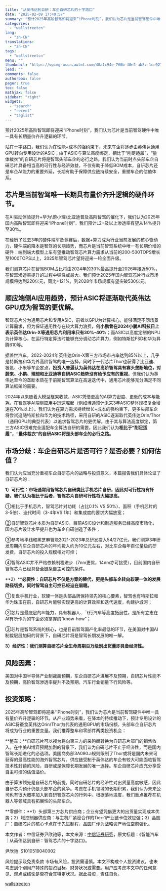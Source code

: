 ```yaml
---
title: "从英伟达到自研：车企自研芯片的十字路口"
date: "2025-02-09 17:40:57"
summary: "预计2025年高阶智驾即将迎来“iPhone时刻”，我们认为芯片是当前智驾硬件中唯一具有长期量价..."
categories:
  - "wallstreetcn"
lang:
  - "zh-CN"
translations:
  - "zh-CN"
tags:
  - "wallstreetcn"
menu: ""
thumbnail: "https://wpimg-wscn.awtmt.com/40a1c94e-760b-40e2-ab8c-1ce9272fce59.jpeg"
lead: ""
comments: false
authorbox: false
pager: true
toc: false
mathjax: false
sidebar: "right"
widgets:
  - "search"
  - "recent"
  - "taglist"
---
```


预计2025年高阶智驾即将迎来“iPhone时刻”，我们认为芯片是当前智驾硬件中唯一具有长期量价齐升逻辑的环节。

站在十字路口，我们认为在性能+成本的强约束下，未来车企将逐步由英伟达通用GPU转向专用设计的ASIC；由于ASIC与算法高度绑定，相比于“削足适履”，“量体裁衣”的自研芯片将是智驾头部车企的必行之路。我们认为当前时点头部车企自研芯片具备相当高的可行性与经济效益，不仅有助于降低BOM成本，自研芯片还是车企AI能力的重要外延，长期有助于保障供应链持续安全，重塑车企的估值体系。

**芯片是当前智驾唯一长期具有量价齐升逻辑的硬件环节。**
-----------------------------

在AI驱动体验提升+华为\蔚小理\比亚迪普及高阶智驾的催化下，我们认为2025年国内高阶智驾即将迎来“iPhone时刻”，我们预计L2+及以上渗透率有望从14%提升至30%。

在经历了过去3年的硬件端军备竞赛后，数据+算力成为行业当前发展的核心驱动力，硬件端的降本是智驾的长期趋势，而芯片是当前智驾系统中唯一有长期价增的硬件：端到端大模型上车有望推动智驾芯片算力需求从当前的200-500TOPS增长至1000TOPS以上，2025年智驾芯片望将迎来一轮全面升级。

我们测算芯片在智驾BOM占比将由2024年的30%最高提升至2026年接近50%，在智驾渗透率提升的过程中弹性或最大。我们预计2025年国内智驾芯片行业市场规模将达到220亿元，同比+121%，到2028年市场规模有望突破530亿元。

**顺应端侧AI应用趋势，预计ASIC将逐渐取代英伟达GPU成为智驾的更优解。**
-----------------------------------------

智驾芯片分为通用芯片和专用ASIC，前者以GPU为计算核心，能够满足不同场景计算需求，但为保证通用性存在较大算力浪费，**何小鹏曾在2024小鹏AI科技日上表示英伟达Orin-X等通用芯片利用率只有30%-40%**；而ASIC以高度定制的NPU为计算核心，在运行特定算法时能够充分调动芯片算力，例如特斯拉FSD和华为昇腾610等。

据盖世汽车，2022-2024年英伟达Orin-X第三方市场市占率达到85%以上，几乎是特斯拉和华为外高阶智驾的唯一选择，同时下一代芯片Thor也获得了比亚迪、极氪、小米等车企定点，**投资人普遍认为英伟达在高阶智驾具有寡头垄断地位，对蔚来、小鹏、理想和比亚迪等自研ASIC趋势没有给予应有的重视**。但我们认为英伟达至今的垄断本质在于前期智驾算法在高速迭代中，通用芯片能够充分满足不同算法框架的需要。

2024年以来随着大模型框架收敛，ASIC凭借更高的AI算力密度、更低的成本与能耗，在智驾等AI端侧应用中迅速崛起（例如博通预计未来3年ASIC整体规模复合增速在70%以上）。我们认为在算力需求持续增长+成本的强约束下，更多头部车企将尝试追随特斯拉和华为的技术路径，采用自研的ASIC逐渐取代英伟达Orin/Thor（通用GPU的典型代表）以追求智驾芯片的更优解。由于其与算法高度绑定，第三方ASIC很难完全适配车企算法自研的需要，因此我们认为**相比于“削足适履”，“量体裁衣”的自研ASIC将是头部车企的必行之路。**

**市场分歧：车企自研芯片是否可行？是否必要？如何估值？**
------------------------------

我们认为应当充分重视车企自研芯片的战略与投资意义，本篇报告我们具体论证了自研芯片的：

**1）可行性：市场通常用智驾芯片自研类比手机芯片自研，因此对可行性持有怀疑，我们认为相比于后者，智驾芯片自研可行性将大幅提高。**

①相比于手机芯片，智驾芯片对功耗（占比0.1% VS 50%）、面积（手机芯片的3-5倍）、迭代时间（3-4年VS 1年）和集成度的要求大幅放宽；

②自研智驾芯片本质为自研ASIC，目前ASIC设计和制造服务已经高度市场化，国内芯片设计水平提升也为车企自研创造了条件；

③参考地平线和黑芝麻智能2021-2023年总研发投入54/27亿元，我们测算3年研发周期内车企自研芯片的年均投入约为10亿元左右，对比车企每年百亿量级的研发费，自研芯片的投入规模相对可控；

④智驾ASIC并不严格依赖制程进步（7nm更优，14nm亦可接受），目前国内自研智驾芯片已经具备全链条自主可控的条件。

**2）****必要性：自研芯片不仅是方案的替代，更是头部车企转向软硬一体的发展路径切换，同时智驾自主可控已经迫在眉睫。**

①复盘手机行业，软硬一体是头部品牌保持领先的核心要素，智驾也有特斯拉和华为珠玉在前，自研芯片能够实现更高的计算效率和迭代速度，构建护城河；

②芯片是最底层的AI能力，具有机器人、飞行汽车等高度拓展性，是所有立志在AI有所作为的车企必须掌握的“know-how”；

③芯片是智驾系统的核心，也是目前智驾国产化率最低的环节，在美国对中国AI制裁层层加码的背景下，自研芯片将是智驾长期发展的唯一解。

**3）经济性：我们测算自研芯片全生命周期百万级别出货量即具备经济性。**

**风险因素：**
---------

美国对中国半导体产业制裁超预期，车企自研芯片进展不及预期，自研芯片性能不及预期，高阶智驾渗透率提升不及预期，汽车行业销量下行风险等。

**投资策略：**
---------

2025年高阶智驾即将迎来“iPhone时刻”，我们认为芯片是当前智驾硬件中唯一具有量价齐升逻辑的环节。从产业趋势来看，在降本的持续推动下，预计专用设计的ASIC将蚕食英伟达Orin/Thor为代表的通用GPU的市场份额，头部车企自研芯片将成为行业的重要变量。我们推荐整车和零部件两类投资机会：

**整车：**自研芯片可以视为将向第三方的采购额转换为自研芯片部门的销售收入。在中美AI博弈预期加剧的背景下，我们认为自研芯片不止于经济性，而是国内智驾长期进化的必选项。美国商务部3A090.a规则限制了Thor或将是国内未来可获得的最高性能的海外智驾芯片，供应链受制于英伟达的车企有较大可能面临智驾技术性封锁的风险，自研或是保障长期发展的唯一选择。车企自研芯片应充分享受自主可控的估值溢价。

由于算法领先是自研芯片的前提，同时自研芯片的经济性对出货量高度敏感，因此自研芯片预计仍是头部车企的竞争。考虑在手机领域的长期积累，我们认为未来公司也有很大概率加入到自研智驾芯片的行列中。根据落地进度，我们重点推荐在机器人等领域具有拓展性的头部车企。

**零部件：**1）头部第三方芯片供应商；企业有望凭借更大的出货量实现成本优势；2）域控制器供应商：与主机厂紧密合作的Tier-1产业链卡位效应强；3）晶圆厂：自研芯片的核心卡点在于先进制程，晶圆厂作为战略资产地位空前强化。



本文作者：中信证券尹欣驰等，本文来源：[中信证券研究](http://mp.weixin.qq.com/s?__biz=MzUzNTE3NDMwNw==&mid=2247642829&idx=6&sn=e0f3284813cdffd06fd8ab8bb7073ffe&chksm=fbb282efcd02c5352701781d4afc092692beb5c53f69285cc0265339610b13854db64d7345ce&scene=0&xtrack=1)，原文标题：《智能汽车｜从英伟达到自研：智驾芯片的十字路口》。

尹欣驰  S1010519040002

风险提示及免责条款
市场有风险，投资需谨慎。本文不构成个人投资建议，也未考虑到个别用户特殊的投资目标、财务状况或需要。用户应考虑本文中的任何意见、观点或结论是否符合其特定状况。据此投资，责任自负。

[wallstreetcn](https://wallstreetcn.com/articles/3740670)
